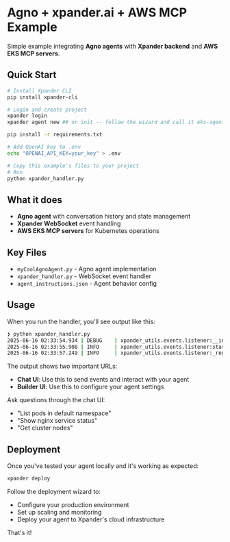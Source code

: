 # Agno + xpander.ai + AWS MCP Example

Simple example integrating **Agno agents** with **Xpander backend** and **AWS EKS MCP servers**.

## Quick Start

```bash
# Install Xpander CLI
pip install xpander-cli

# Login and create project
xpander login
xpander agent new ## or init -- follow the wizard and call it eks-agent

pip install -r requirements.txt

# Add OpenAI key to .env
echo "OPENAI_API_KEY=your_key" > .env

# Copy this example's files to your project
# Run
python xpander_handler.py
```

## What it does

- **Agno agent** with conversation history and state management
- **Xpander WebSocket** event handling  
- **AWS EKS MCP servers** for Kubernetes operations

## Key Files

- `myCoolAgnoAgent.py` - Agno agent implementation
- `xpander_handler.py` - WebSocket event handler
- `agent_instructions.json` - Agent behavior config

## Usage

When you run the handler, you'll see output like this:

```bash
❯ python xpander_handler.py
2025-06-16 02:33:54.934 | DEBUG    | xpander_utils.events.listener:__init__:102 - XpanderEventListener initialised (base_url=https://inbound.xpander.ai, org_id=bbe95a5a-a157-4657-a879-c8e6b02f0f87, retries=5)
2025-06-16 02:33:55.908 | INFO     | xpander_utils.events.listener:start:130 - Listener started; waiting for events…
2025-06-16 02:33:57.249 | INFO     | xpander_utils.events.listener:_register_agent_worker:346 - Agent 'EKS Post-Mortem Analyst' chat: https://green-mink.agents.xpander.ai | builder: https://app.xpander.ai/agents/a22a3372-9555-445c-a239-1c7ef8663fff
```

The output shows two important URLs:
- **Chat UI**: Use this to send events and interact with your agent
- **Builder UI**: Use this to configure your agent settings

Ask questions through the chat UI:
- "List pods in default namespace"
- "Show nginx service status" 
- "Get cluster nodes"

## Deployment

Once you've tested your agent locally and it's working as expected:

```bash
xpander deploy
```

Follow the deployment wizard to:
- Configure your production environment
- Set up scaling and monitoring
- Deploy your agent to Xpander's cloud infrastructure

That's it! 
